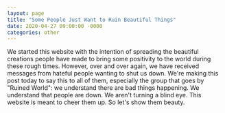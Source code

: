 ```yaml
---
layout: page
title: "Some People Just Want to Ruin Beautiful Things"
date: 2020-04-27 09:00:00 -0000
categories: other
---
```

We started this website with the intention of spreading the beautiful creations people have made to bring some positivity
to the world during these rough times. However, over and over again, we have received messages from hateful people
wanting to shut us down. We're making this post today to say this to all of them, especially the group that goes by "Ruined World":
we understand there are bad things happening. We understand that people are down. We aren't turning a blind eye.
This website is meant to cheer them up.
So let's show them beauty.
